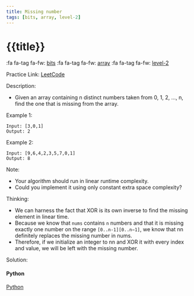 ```yaml
---
title: Missing number
tags: [bits, array, level-2]
---
```


# {{title}}

:fa fa-tag fa-fw: [bits]({{tagspath}}/bits)
:fa fa-tag fa-fw: [array]({{tagspath}}/array)
:fa fa-tag fa-fw: [level-2]({{tagspath}}/level-2)

Practice Link: [LeetCode](https://leetcode.com/problems/missing-number/)

Description:

- Given an array containing n distinct numbers taken from 0, 1, 2, ..., n, find the one that is missing from the array.

Example 1:

```text
Input: [3,0,1]
Output: 2
```

Example 2:

```text
Input: [9,6,4,2,3,5,7,0,1]
Output: 8
```

Note:

- Your algorithm should run in linear runtime complexity.
- Could you implement it using only constant extra space complexity?

Thinking:

- We can harness the fact that XOR is its own inverse to find the missing element in linear time.
- Because we know that `nums` contains `n` numbers and that it is missing exactly one number on the range `[0..n-1][0..n−1]`, we know that nn definitely replaces the missing number in nums.
- Therefore, if we initialize an integer to nn and XOR it with every index and value, we will be left with the missing number.

Solution:

<!-- tabs:start -->
#### **Python**

[Python](../pycode/binary/missing-number.py ':include :type=code')
<!-- tabs:end -->
